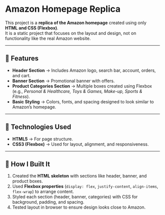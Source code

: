 # Amazon Homepage Replica  

This project is a **replica of the Amazon homepage** created using only **HTML and CSS (Flexbox)**.  
It is a static project that focuses on the layout and design, not on functionality like the real Amazon website.  

---

## 🔹 Features  
- **Header Section** → Includes Amazon logo, search bar, account, orders, and cart.  
- **Banner Section** → Promotional banner with offers.  
- **Product Categories Section** → Multiple boxes created using Flexbox (e.g., *Personal & Healthcare, Toys & Games, Make-up, Sports & Fitness*).  
- **Basic Styling** → Colors, fonts, and spacing designed to look similar to Amazon’s homepage.  

---

## 🔹 Technologies Used  
- **HTML5** → For page structure.  
- **CSS3 (Flexbox)** → Used for layout, alignment, and responsiveness.  

---

## 🔹 How I Built It  
1. Created the **HTML skeleton** with sections like header, banner, and product boxes.  
2. Used **Flexbox properties** (`display: flex`, `justify-content`, `align-items`, `flex-wrap`) to arrange content.  
3. Styled each section (header, banner, categories) with CSS for background, padding, and spacing.  
4. Tested layout in browser to ensure design looks close to Amazon.  


